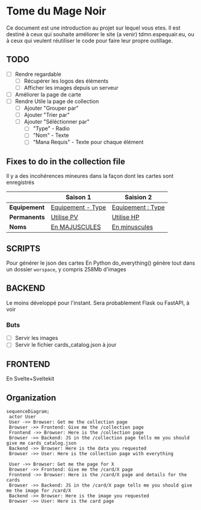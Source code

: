 # Tome du Mage Noir

Ce document est une introduction au projet sur lequel vous etes.
Il est destiné à ceux qui souhaite améliorer le site (a venir) tdmn.espequair.eu, ou à ceux qui veulent réutiliser le code pour faire leur propre outillage.
 
## TODO
- [ ] Rendre regardable
  - [ ] Récupérer les logos des éléments
  - [ ] Afficher les images depuis un serveur
- [ ] Améliorer la page de carte
- [ ] Rendre Utile la page de collection
  - [ ] Ajouter "Grouper par"
  - [ ] Ajouter "Trier par"
  - [ ] Ajouter "Séléctionner par"
    - [ ]  "Type" - Radio
    - [ ]  "Nom"  - Texte
    - [ ]  "Mana Requis" - Texte pour chaque élément

## Fixes to do in the collection file
Il y a des incohérences mineures dans la façon dont les cartes sont enregistrés

|                | **Saison 1**       | **Saision 2**     |
|----------------|--------------------|-------------------|
| **Equipement** | [Equipement - Type](https://magenoir.com/collection/FR/air/Baguette_des_courants_d_air.html)  | [Equipement : Type](https://magenoir.com/collection/FR/air/Bottes-statiques.html) |
| **Permanents** | [Utilise PV](https://magenoir.com/collection/FR/vegetal/Arbre-mort.html) | [Utilise HP](https://magenoir.com/collection/FR/vegetal/Fleur-fractale.html)|
| **Noms**       | [En MAJUSCULES](https://magenoir.com/collection/FR/vegetal/Arbre-mort.html)      | [En minuscules]()     |


## SCRIPTS

Pour générer le json des cartes
En Python
do_everything() génère tout dans un dossier `worspace`, y compris 258Mb d'images

## BACKEND

Le moins développé pour l'instant.
Sera probablement Flask ou FastAPI, à voir
### Buts
- [ ] Servir les images
- [ ] Servir le fichier cards_catalog.json à jour

## FRONTEND

En Svelte+Sveltekit

## Organization

```mermaid
sequenceDiagram;
 actor User
 User ->> Browser: Get me the collection page
 Browser ->> Frontend: Give me the /collection page
 Frontend ->> Browser: Here is the /collection page
 Browser ->> Backend: JS in the /collection page tells me you should give me cards_catalog.json
 Backend ->> Browser: Here is the data you requested
 Browser ->> User: Here is the collection page with everything

 User ->> Browser: Get me the page for X
 Browser ->> Frontend: Give me the /card/X page
 Frontend ->> Browser: Here is the /card/X page and details for the cards
 Browser ->> Backend: JS in the /card/X page tells me you should give me the image for /card/X
 Backend ->> Browser: Here is the image you requested
 Browser ->> User: Here is the card page
```
